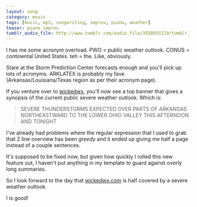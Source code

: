 ```yaml
---
layout: song
category: music
tags: [music, mp3, songwriting, improv, piano, weather]
teaser: piano improv
tumblr_audio_file: http://www.tumblr.com/audio_file/3550015119/tumblr_lhamneuKnK1qzo4ep
---
```


I has me some acronym overload. PWO = public weather outlook. CONUS = continental United States. teh = the. Like, obviously.

Stare at the Storm Prediction Center forecasts enough and you'll pick up lots of acronyms. ARKLATEX is probably my fave (Arkansas/Louisiana/Texas region as per their acronym page).

If you venture over to [wickedwx](http://wickedwx.com/), you'll now see a top banner that gives a synopsis of the current public severe weather outlook. Which is:

> SEVERE THUNDERSTORMS EXPECTED OVER PARTS OF ARKANSAS NORTHEASTWARD TO THE LOWER OHIO VALLEY THIS AFTERNOON AND TONIGHT

I've already had problems where the regular expression that I used to grab that 2 line overview has been *greedy* and it ended up giving me half a page instead of a couple sentences.

It's supposed to be fixed now, but given how quickly I rolled this new feature out, I haven't put anything in my template to guard against overly long summaries.

So I look forward to the day that [wickedwx.com](http://wickedwx.com) is half covered by a severe weather outlook.

I is good!
